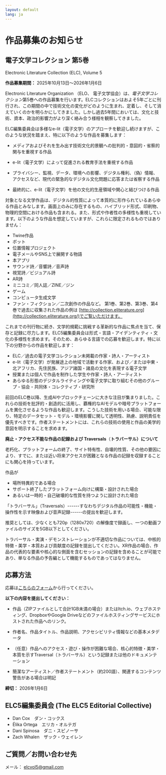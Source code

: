 ```yaml
---
layout: default
lang: ja
---
```


# 作品募集のお知らせ

## 電子文学コレクション 第5巻

Electronic Literature Collection (ELC), Volume 5

**作品募集期間：** 2025年10月13日～2026年1月6日

Electronic Literature Organization （ELO、
電子文学協会）は、*電子文学コレクション*第5巻への作品募集を行います。ELCコレクションはおよそ5年ごとに刊行され、この期間の中で技術文化の変化がどのように生まれ、定着し、そして消えていくのかを明らかにしてきました。しかし過去5年間においては、文化と技術、資本、政治的影響力がより深く絡み合う様相を観察してきました。

ELC編集委員会は多様なe-lit（電子文学）のアプローチを歓迎し続けますが、このような状況を踏まえ、特に以下のような作品を募集します：

- メディアおよびそれを生み出す技術文化的景観への批判的・意図的・省察的関与を重視する作品

- e-lit（電子文学）によって促進される教育手法を重視する作品

- プライバシー、監視、データ、環境への影響、デジタル権利、（偽）情報、アクセスなど、現代の緊急的なデジタル文化問題に応答または省察する作品

- 最終的に、e-lit（電子文学）を他の文化的生産領域や関心と結びつける作品

対象となる文学作品は、デジタル的性質によって本質的に形作られているあらゆる作品とみなします。画面上のみに存在するもの、ハイブリッド形式、印刷物、物理的空間における作品も含まれる。また、形式や作者性の多様性も重視しています。以下のような作品を想定していますが、これらに限定されるものではありません：

- Twine作品
- ボット
- 位置情報プロジェクト
- 電子メールやSNS上で展開する物語
- 本アプリ
- サウンド詩／音響詩／音声詩
- 視覚詩／ビジュアル詩
- AR詩
- ミニコミ／同人誌／ZINE／ジン
- ゲーム
- コンピュータ生成文学
- ファン・フィクション／二次創作の作品など。
第1巻、第2巻、第3巻、第4巻で過去に収集された作品の例は
[http://collection.eliterature.org](http://collection.eliterature.org/)でご覧いただけます。

これまでの刊行物に続き、文学的規範に挑戦する革新的な作品に焦点を当て、保存と記録に尽力します。ELC5編集委員会は形式・言語・アイデンティティ・文化の多様性を求めます。そのため、あらゆる言語での応募を歓迎します。特に以下の分野からの作品を歓迎します：

- ELC／過去の電子文学コレクション未掲載の作家・詩人・アーティスト
- e-lit（電子文学）が発展途上の地域で活動する作家、および／または中東・北アフリカ、先住民族、アジア諸国・諸島の文化を表現する電子文学
- 授業または個人で作品を制作した学生や作家・詩人・アーティスト
- あらゆる形態のデジタルライティングや電子文学に取り組むその他のグループ・協会・共同体・コレクティブ・研究所

前回のELC巻以降、生成AIやブロックチェーンに大きな注目が集まりました。これらの技術を批評的・創造的に活用し、覇権的なAIモデルや暗号プラットフォームを異化させるような作品も歓迎します。こうした技術を用いる場合、可能な限り、特定のデータセット・モデル・環境影響に関して透明性、熟慮、説明責任を優先すべきです。作者ステートメントには、これらの技術の使用と作品の美学的意図を明示することを求めます。

**廃止・アクセス不能な作品の記録および
Traversals**（**トラバーサル）について**

老朽化、プラットフォームの終了、サイト特有性、自壊的性質、その他の要因により、すでに、または近い将来アクセスが困難となる作品の記録を収録することにも関心を持っています。

作品が

- 場所特異的である場合
- サポート終了したプラットフォーム向けに構築・設計された場合
- あるいは一時的・自己破壊的な性質を持つように設計された場合

「トラバーサル」（Traversals）------すなわちデジタル作品の可能性・機能・操作性を示す映像および音声記録------の提出を歓迎します。

推奨としては、少なくとも720p（1280x720）の解像度で録画し、一つの動画ファイルのサイズを5GB以下としてください。

トラバーサル・実演・デモンストレーションが不適切な作品については、中核的特徴・美学・本質および貢献度の記録を提出してください。XR作品の場合、作品の代表的な要素や核心的な側面を含むセッションの記録を含めることが可能であり、単なる作品の予告編として機能するものであってはなりません。

## 応募方法

応募は[こちらのフォーム](https://forms.gle/Ftir1rj4NBoBBNJJA)から行ってください。

**以下の内容を提出してください：**

- 作品（ZIPファイルとして合計1GB未満の場合）またはItch.io、ウェブホスティング、DropboxやGoogle Driveなどのファイルホスティングサービスにホストされた作品へのリンク。

- 作者名、作品タイトル、作品説明、アクセシビリティ情報などの基本メタデータ
- （任意）作品へのアクセス・遊び・操作が困難な場合、核心的特徴・美学・本質を示すTraversal（トラバーサル）という記録または他のドキュメンテーション
- 簡潔なアーティスト／作者ステートメント（約200語）、関連するコンテンツ警告がある場合は明記

**締切：** 2026年1月6日

## ELC5編集委員会 (**The ELC5 Editorial Collective**)

- Dan Cox　ダン・コックス
- Élika Ortega　エリカ・オルテガ
- Dani Spinosa　ダニ・スピノーサ
- Zach Whalen　ザック・ウェイレン

## ご質問／お問い合わせ先

メール： <elcvol5@gmail.com>

